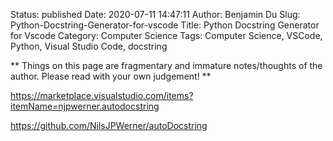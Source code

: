 Status: published
Date: 2020-07-11 14:47:11
Author: Benjamin Du
Slug: Python-Docstring-Generator-for-vscode
Title: Python Docstring Generator for Vscode
Category: Computer Science
Tags: Computer Science, VSCode, Python, Visual Studio Code, docstring

**
Things on this page are fragmentary and immature notes/thoughts of the author.
Please read with your own judgement!
**

https://marketplace.visualstudio.com/items?itemName=njpwerner.autodocstring

https://github.com/NilsJPWerner/autoDocstring